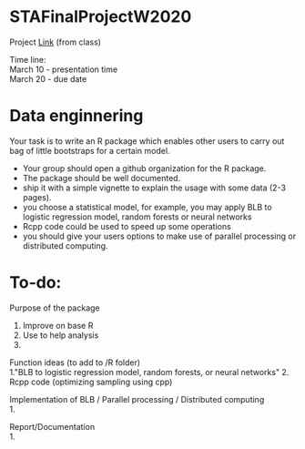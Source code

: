 # STAFinalProjectW2020

Project [Link](https://github.com/UCDavis-STA-141C-Winter-2020/sta141c-lectures/blob/master/project.md) (from class)  

Time line:  
March 10 - presentation time  
March 20 - due date

# Data enginnering
Your task is to write an R package which enables other users to carry out bag of little bootstraps for a certain model.
- Your group should open a github organization for the R package.
- The package should be well documented.
- ship it with a simple vignette to explain the usage with some data (2-3 pages).
- you choose a statistical model, for example, you may apply BLB to logistic regression model, random forests or neural networks
- Rcpp code could be used to speed up some operations
- you should give your users options to make use of parallel processing or distributed computing.

# To-do:  

Purpose of the package
1. Improve on base R
2. Use to help analysis
3. 

Function ideas (to add to /R folder)  
1."BLB to logistic regression model, random forests, or neural networks"
2. Rcpp code (optimizing sampling using cpp)

Implementation of BLB / Parallel processing / Distributed computing  
1. 

Report/Documentation  
1. 



